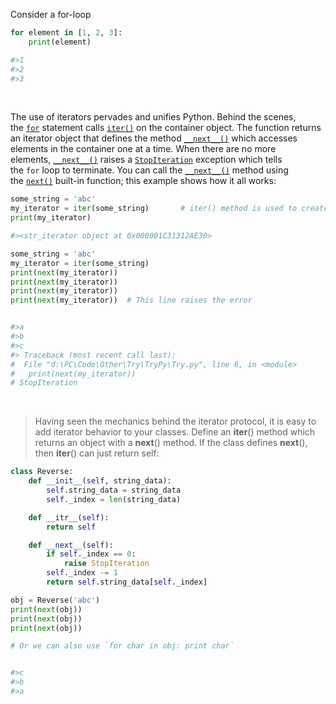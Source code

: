 Consider a for-loop

```python
for element in [1, 2, 3]:
    print(element)

#>1
#>2
#>3
```
<br/>

The use of iterators pervades and unifies Python. Behind the scenes, the [`for`](https://docs.python.org/3/reference/compound_stmts.html#for) statement calls [`iter()`](https://docs.python.org/3/library/functions.html#iter "iter") on the container object. The function returns an iterator object that defines the method [`__next__()`](https://docs.python.org/3/library/stdtypes.html#iterator.__next__ "iterator.__next__") which accesses elements in the container one at a time. When there are no more elements, [`__next__()`](https://docs.python.org/3/library/stdtypes.html#iterator.__next__ "iterator.__next__") raises a [`StopIteration`](https://docs.python.org/3/library/exceptions.html#StopIteration "StopIteration") exception which tells the `for` loop to terminate. You can call the [`__next__()`](https://docs.python.org/3/library/stdtypes.html#iterator.__next__ "iterator.__next__") method using the [`next()`](https://docs.python.org/3/library/functions.html#next "next") built-in function; this example shows how it all works:

```python
some_string = 'abc'
my_iterator = iter(some_string)       # iter() method is used to create iterators from iterable objects
print(my_iterator)

#><str_iterator object at 0x000001C31312AE30>
```

```python
some_string = 'abc'
my_iterator = iter(some_string)
print(next(my_iterator))
print(next(my_iterator))
print(next(my_iterator))
print(next(my_iterator))  # This line raises the error


#>a
#>b
#>c
#> Traceback (most recent call last):
#  File "d:\PC\Code\Other\Try\TryPy\Try.py", line 6, in <module>
#   print(next(my_iterator))
# StopIteration
```


<br/>

> Having seen the mechanics behind the iterator protocol, it is easy to add iterator behavior to your classes. Define an __iter__() method which returns an object with a __next__() method. If the class defines __next__(), then __iter__() can just return self:

```python
class Reverse:
    def __init__(self, string_data):
        self.string_data = string_data
        self._index = len(string_data)

    def __itr__(self):
        return self

    def __next__(self):
        if self._index == 0:
            raise StopIteration
        self._index -= 1
        return self.string_data[self._index]

obj = Reverse('abc')
print(next(obj))
print(next(obj))
print(next(obj))

# Or we can also use `for char in obj: print char`


#>c
#>b
#>a
```